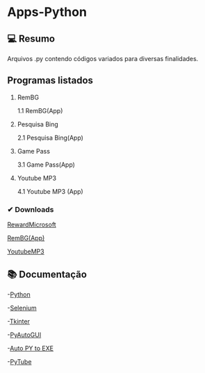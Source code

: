 # Apps-Python #

  ## 💻 Resumo
  Arquivos .py contendo códigos variados para diversas finalidades.

## Programas listados 
  1)  RemBG
 
      1.1 RemBG(App)
      
      
  3)  Pesquisa Bing

      2.1 Pesquisa Bing(App)
      
     
  5)  Game Pass
  
      3.1 Game Pass(App)

  7) Youtube MP3

     4.1 Youtube MP3 (App)

### ✔ Downloads
[RewardMicrosoft](https://www.mediafire.com/file/0w9tw31xrjeymny/RewardMicrosoft.rar/file)

[RemBG(App)](https://www.mediafire.com/file/ve4l0h5dcxnubjh/RemBG%2528App%2529.rar/file)

[YoutubeMP3](https://www.mediafire.com/file/2y2diwfvlzy2q0e/YoutubeMP3.rar/file)


## 📚 Documentação
-[Python](https://docs.python.org/3/)

-[Selenium](https://www.selenium.dev/documentation/)

-[Tkinter](https://python.readthedocs.io/en/stable/library/tkinter.html)

-[PyAutoGUI](https://pyautogui.readthedocs.io/en/latest/)

-[Auto PY to EXE](https://pypi.org/project/auto-py-to-exe/)

-[PyTube](https://pytube.io/en/latest/)

      
